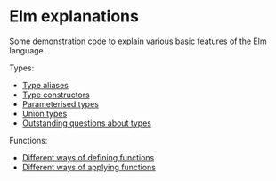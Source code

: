 # Elm explanations

Some demonstration code to explain various basic features of the Elm language.

Types:
* [Type aliases](TypeAliases.elm)
* [Type constructors](TypeConstructors.elm)
* [Parameterised types](ParameterisedTypes.elm)
* [Union types](UnionTypes.elm)
* [Outstanding questions about types](TypeQuestions.elm)

Functions:
* [Different ways of defining functions](DefiningFunctions.elm)
* [Different ways of applying functions](ApplyingFunctions.elm)

